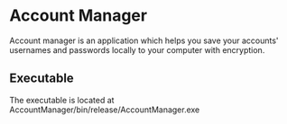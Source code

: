 # Account Manager

Account manager is an application which helps you save your accounts' usernames and passwords locally to your computer with encryption.


## Executable

The executable is located at AccountManager/bin/release/AccountManager.exe
